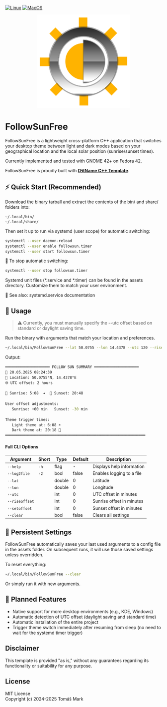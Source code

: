 [![Linux](https://github.com/tomasmark79/FollowSunFree/actions/workflows/linux.yml/badge.svg)](https://github.com/tomasmark79/FollowSunFree/actions/workflows/linux.yml)
[![MacOS](https://github.com/tomasmark79/FollowSunFree/actions/workflows/macos.yml/badge.svg)](https://github.com/tomasmark79/FollowSunFree/actions/workflows/macos.yml)
<!-- [![Windows](https://github.com/tomasmark79/FollowSunFree/actions/workflows/windows.yml/badge.svg)](https://github.com/tomasmark79/FollowSunFree/actions/workflows/windows.yml) -->

<p align="center">
  <img src="assets/followsun.png" alt="FollowSunFree" width="300" />
</p>

# FollowSunFree

FollowSunFree is a lightweight cross-platform C++ application that switches your desktop theme between light and dark modes based on your geographical location and the local solar position (sunrise/sunset times).

Currently implemented and tested with GNOME 42+ on Fedora 42.

FollowSunFree is proudly built with **[D🌀tName C++ Template](https://github.com/tomasmark79/DotNameCppFree)**.

## ⚡ Quick Start (Recommended)

Download the binary tarball and extract the contents of the bin/ and share/ folders into:

    ~/.local/bin/
    ~/.local/share/

Then set it up to run via systemd (user scope) for automatic switching:

```bash
systemctl --user daemon-reload
systemctl --user enable followsun.timer
systemctl --user start followsun.timer
```

🛑 To stop automatic switching:

```bash
systemctl --user stop followsun.timer
```

Systemd unit files (*.service and *.timer) can be found in the assets directory. Customize them to match your user environment.

📖 See also: systemd.service documentation

## 🚀 Usage

> ⚠️ Currently, you must manually specify the --utc offset based on standard or daylight saving time.

Run the binary with arguments that match your location and preferences.

```bash
~/.local/bin/FollowSunFree --lat 50.0755 --lon 14.4378 --utc 120 --riseoffset 60 --setoffset -30
```

Output:

```bash
════════════════════ FOLLOW SUN SUMMARY ════════════════════
📅 20.05.2025 08:24:39
📍 Location: 50.0755°N, 14.4378°E
🌐 UTC offset: 2 hours

🌅 Sunrise: 5:08  ➔  🌆 Sunset: 20:48

User offset adjustments:
   Sunrise: +60 min   Sunset: -30 min

Theme trigger times:
   Light theme at: 6:08 ☀️
   Dark theme at: 20:18 🌚
═══════════════════════════════════════════════════════════════
```

#### Full CLI Options

| Argument         | Short | Type   | Default | Description                                 |
|------------------|-------|--------|---------|---------------------------------------------|
| `--help`         | `-h`  | flag   | -       | Displays help information                   |
| `--log2file`     | `-2`  | bool   | false   | Enables logging to a file                   |
| `--lat`          |       | double | 0       | Latitude                                    |
| `--lon`          |       | double | 0       | Longitude                                   |
| `--utc`          |       | int    | 0       | UTC offset in minutes                       |
| `--riseoffset`   |       | int    | 0       | Sunrise offset in minutes                   |
| `--setoffset`    |       | int    | 0       | Sunset offset in minutes                    |
| `--clear`        |       | bool   | false   | Clears all settings                         |


## 💾 Persistent Settings

FollowSunFree automatically saves your last used arguments to a config file in the assets folder. On subsequent runs, it will use those saved settings unless overridden.

To reset everything:

```bash
~/.local/bin/FollowSunFree --clear
````
Or simply run it with new arguments.

## 🌱 Planned Features

- Native support for more desktop environments (e.g., KDE, Windows)
- Automatic detection of UTC offset (daylight saving and standard time)
- Automatic installation of the entire project
- Trigger theme switch immediately after resuming from sleep (no need to wait for the systemd timer trigger)

## Disclaimer

This template is provided "as is," without any guarantees regarding its functionality or suitability for any purpose.

## License

MIT License  
Copyright (c) 2024-2025 Tomáš Mark  

